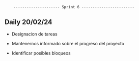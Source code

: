         --------------------- Sprint 6 ------------------------

Daily 20/02/24
---------------

- Designacion de tareas

- Mantenernos informado sobre el progreso del proyecto

- Identificar posibles bloqueos 